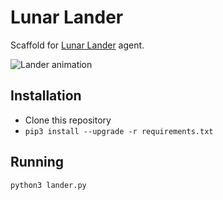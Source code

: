 Lunar Lander
============

Scaffold for [Lunar Lander](https://gymnasium.farama.org/environments/box2d/lunar_lander/) agent.

![Lander animation](https://raw.githubusercontent.com/plopd/deep-reinforcement-learning/master/dqn/results/trained_agent.gif)

Installation
------------

- Clone this repository
- `pip3 install --upgrade -r requirements.txt`

Running
-------

`python3 lander.py`
